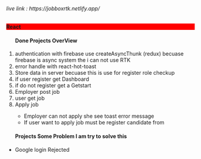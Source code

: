 <h6>live link : https://jobboxrtk.netlify.app/<h6/>
<h4 style="background-color:red;">React</h4>

<ol>
<h4>Done Projects OverView</h4>
<li>authentication with firebase use createAsyncThunk (redux) becuase firebase is async system the i can not use RTK</li>
<li>error handle with react-hot-toast</li>
<li>Store data in server becuase this is use for register role checkup</li>
<li>if user register get Dashboard </li>
<li>if do not register get a Getstart </li>
<li>Employer post job</li>
<li>user get job </li>
<li>Apply job </li>

<ul>
<li>Employer can not apply she see toast error message</li>
<li>If user want to apply job must be register candidate from</li>

</ul>


</ol>


<ul>
<h4>Projects Some Problem I am try to solve this </h4>
<li>Google login Rejected  </li>
</ul>


